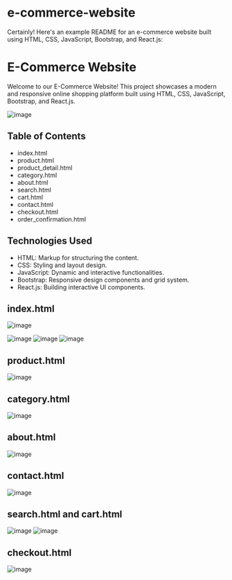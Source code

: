 # e-commerce-website
Certainly! Here's an example README for an e-commerce website built using HTML, CSS, JavaScript, Bootstrap, and React.js:

# E-Commerce Website

Welcome to our E-Commerce Website! This project showcases a modern and responsive online shopping platform built using HTML, CSS, JavaScript, Bootstrap, and React.js.

![image](https://github.com/akrititrivedi/e-commerce-website/assets/117921970/5a02ef73-f50e-4b0c-bd6a-cd2442a658a5)

## Table of Contents

- index.html
- product.html
- product_detail.html
- category.html
- about.html
- search.html
- cart.html
- contact.html
- checkout.html
- order_confirmation.html

## Technologies Used

- HTML: Markup for structuring the content.
- CSS: Styling and layout design.
- JavaScript: Dynamic and interactive functionalities.
- Bootstrap: Responsive design components and grid system.
- React.js: Building interactive UI components.
## index.html
![image](https://github.com/akrititrivedi/e-commerce-website/assets/117921970/5a02ef73-f50e-4b0c-bd6a-cd2442a658a5)

![image](https://github.com/akrititrivedi/e-commerce-website/assets/117921970/0dd391e7-c3f3-48dc-8555-701bf469d21c)
![image](https://github.com/akrititrivedi/e-commerce-website/assets/117921970/c6222edc-e552-4fd8-833c-0fe494dd382f)
![image](https://github.com/akrititrivedi/e-commerce-website/assets/117921970/9a81b3ec-626f-40b1-835f-f29e745d7edf)

## product.html
![image](https://github.com/akrititrivedi/e-commerce-website/assets/117921970/c5de00b2-0b45-4f30-8d5c-2df34d430c7a)

## category.html
![image](https://github.com/akrititrivedi/e-commerce-website/assets/117921970/00d58961-75d4-4212-b707-9e58a4eabfe0)

## about.html
![image](https://github.com/akrititrivedi/e-commerce-website/assets/117921970/f8d4408e-31d4-42c4-a711-6fc0994459f5)

## contact.html
![image](https://github.com/akrititrivedi/e-commerce-website/assets/117921970/31c2bf6a-0817-4517-97c3-5c132a078113)

## search.html and cart.html
![image](https://github.com/akrititrivedi/e-commerce-website/assets/117921970/ac79a36d-7eb6-4afd-80c3-5b83cfc33077)
![image](https://github.com/akrititrivedi/e-commerce-website/assets/117921970/dca61b55-7735-487d-839f-e5d00198f0a7)

## checkout.html
![image](https://github.com/akrititrivedi/e-commerce-website/assets/117921970/2e8bfc48-69aa-4ed9-bd9a-cb5de866bbf5)




